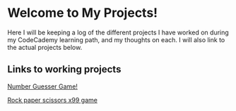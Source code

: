 # Welcome to My Projects!

Here I will be keeping a log of the different projects I have worked on during my CodeCademy learning path, and my thoughts on each. I will also link to the actual projects below.

## Links to working projects

[Number Guesser Game!](https://falc0n89.github.io/JS-projects-from-CodeCademy/Number%20Guesser/index.html) 

[Rock paper scissors x99 game](https://falc0n89.github.io/rock-paper-scissors-99/index.html)

